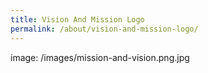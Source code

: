 ```yaml
---
title: Vision And Mission Logo
permalink: /about/vision-and-mission-logo/
---
```


image: /images/mission-and-vision.png.jpg
